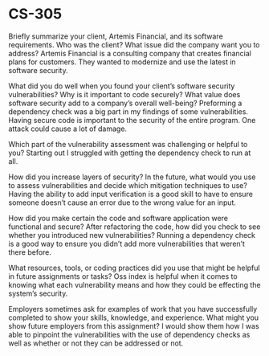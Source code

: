 # CS-305

Briefly summarize your client, Artemis Financial, and its software requirements. Who was the client? What issue did the company want you to address?
Artemis Financial is a consulting company that creates financial plans for customers. They wanted to modernize and use the latest in software security.

What did you do well when you found your client’s software security vulnerabilities? Why is it important to code securely? What value does software security add to a company’s overall well-being?
Preforming a dependency check was a big part in my findings of some vulnerabilities. Having secure code is important to the security of the entire program. One attack could cause a lot of damage.

Which part of the vulnerability assessment was challenging or helpful to you?
Starting out I struggled with getting the dependency check to run at all. 

How did you increase layers of security? In the future, what would you use to assess vulnerabilities and decide which mitigation techniques to use?
Having the ability to add input verification is a good skill to have to ensure someone doesn’t cause an error due to the wrong value for an input.


How did you make certain the code and software application were functional and secure? After refactoring the code, how did you check to see whether you introduced new vulnerabilities?
Running a dependency check is a good way to ensure you didn’t add more vulnerabilities that weren’t there before.

What resources, tools, or coding practices did you use that might be helpful in future assignments or tasks?
Oss index is helpful when it comes to knowing what each vulnerability means and how they could be effecting the system’s security.

Employers sometimes ask for examples of work that you have successfully completed to show your skills, knowledge, and experience. What might you show future employers from this assignment?
I would show them how I was able to pinpoint the vulnerabilities with the use of dependency checks as well as whether or not they can be addressed or not.

